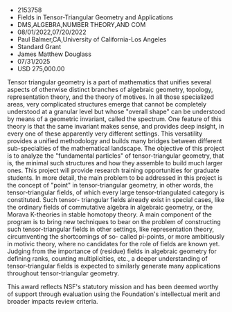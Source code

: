 
* 2153758
* Fields in Tensor-Triangular Geometry and Applications
* DMS,ALGEBRA,NUMBER THEORY,AND COM
* 08/01/2022,07/20/2022
* Paul Balmer,CA,University of California-Los Angeles
* Standard Grant
* James Matthew Douglass
* 07/31/2025
* USD 275,000.00

Tensor triangular geometry is a part of mathematics that unifies several aspects
of otherwise distinct branches of algebraic geometry, topology, representation
theory, and the theory of motives. In all those specialized areas, very
complicated structures emerge that cannot be completely understood at a granular
level but whose "overall shape" can be understood by means of a geometric
invariant, called the spectrum. One feature of this theory is that the same
invariant makes sense, and provides deep insight, in every one of these
apparently very different settings. This versatility provides a unified
methodology and builds many bridges between different sub-specialties of the
mathematical landscape. The objective of this project is to analyze the
"fundamental particles" of tensor-triangular geometry, that is, the minimal such
structures and how they assemble to build much larger ones. This project will
provide research training opportunities for graduate students. In more detail,
the main problem to be addressed in this project is the concept of "point" in
tensor-triangular geometry, in other words, the tensor-triangular fields, of
which every large tensor-triangulated category is constituted. Such tensor-
triangular fields already exist in special cases, like the ordinary fields of
commutative algebra in algebraic geometry, or the Morava K-theories in stable
homotopy theory. A main component of the program is to bring new techniques to
bear on the problem of constructing such tensor-triangular fields in other
settings, like representation theory, circumventing the shortcomings of so-
called pi-points, or more ambitiously in motivic theory, where no candidates for
the role of fields are known yet. Judging from the importance of (residue)
fields in algebraic geometry for defining ranks, counting multiplicities, etc.,
a deeper understanding of tensor-triangular fields is expected to similarly
generate many applications throughout tensor-triangular geometry.

This award reflects NSF's statutory mission and has been deemed worthy of
support through evaluation using the Foundation's intellectual merit and broader
impacts review criteria.
